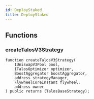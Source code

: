 ```yaml
---
id: DeployStaked
title: DeployStaked
---
```



## Functions
### createTalosV3Strategy


```solidity
function createTalosV3Strategy(
    IUniswapV3Pool pool,
    ITalosOptimizer optimizer,
    BoostAggregator boostAggregator,
    address strategyManager,
    FlywheelCoreInstant flywheel,
    address owner
) public returns (TalosBaseStrategy);
```

